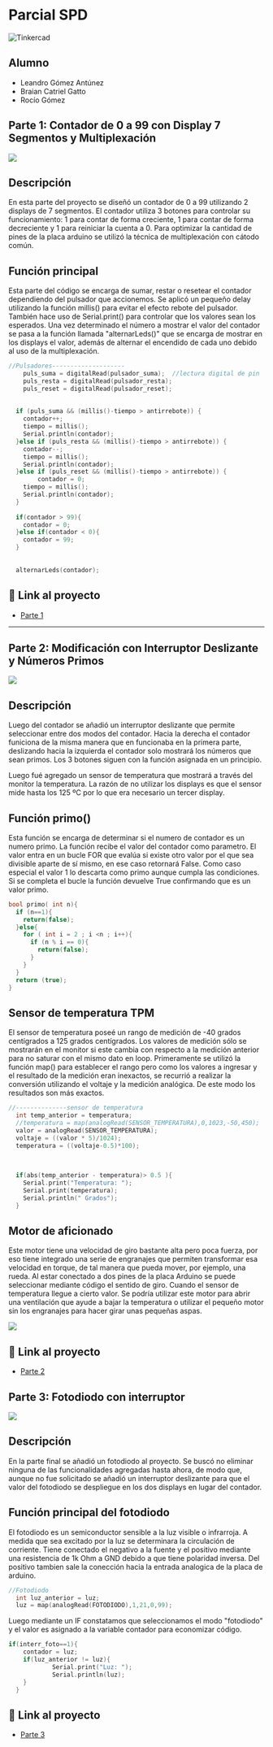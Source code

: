 # Parcial SPD 
![Tinkercad](./imagenes/portada.jpg)


## Alumno 
- Leandro Gómez Antúnez
- Braian Catriel Gatto
- Rocío Gómez


## Parte 1: Contador de 0 a 99 con Display 7 Segmentos y Multiplexación 
![](imagenes/Parcial_SPD_Parte1.png)


## Descripción
En esta parte del proyecto se diseñó un contador de 0 a 99 utilizando 2 displays de 7 segmentos. El contador utiliza 3 botones para controlar su funcionamiento: 1 para contar de forma creciente, 1 para contar de forma decreciente y 1 para reiniciar la cuenta a 0.  Para optimizar la cantidad de pines de la placa arduino se utilizó la técnica de multiplexación con cátodo común.

## Función principal
Esta parte del código se encarga de sumar, restar o resetear el contador dependiendo del pulsador que accionemos. Se aplicó un pequeño delay utilizando la función millis() para evitar el efecto rebote del pulsador. También hace uso de Serial.print() para controlar que los valores sean los esperados. Una vez determinado el número a mostrar el valor del contador se pasa a la función llamada "alternarLeds()" que se encarga de mostrar en los displays el valor, además de alternar el encendido de cada uno debido al uso de la multiplexación.

```cpp
//Pulsadores--------------------
  	puls_suma = digitalRead(pulsador_suma);  //lectura digital de pin
	puls_resta = digitalRead(pulsador_resta);
  	puls_reset = digitalRead(pulsador_reset);
  
  
  if (puls_suma && (millis()-tiempo > antirrebote)) {
    contador++;
    tiempo = millis();
  	Serial.println(contador);
  }else if (puls_resta && (millis()-tiempo > antirrebote)) {
    contador--;
    tiempo = millis();
  	Serial.println(contador);	
  }else if (puls_reset && (millis()-tiempo > antirrebote)) {
    	contador = 0;
    tiempo = millis();
    Serial.println(contador);
  }
  
  if(contador > 99){
    contador = 0;
  }else if(contador < 0){
    contador = 99;
  }
  
  
  alternarLeds(contador);
```

## :robot: Link al proyecto
- [Parte 1](https://www.tinkercad.com/things/8Xpm7Flfr3n-parcial-domiciliario-spd-parte-1/editel?sharecode=JVViB7MPuhPJMNZZktFDwT3zRe2Ar468ZiNAzWNvGbU)

---

## Parte 2: Modificación con Interruptor Deslizante y Números Primos 
![](imagenes/Parcial_domiciliario_SPD_Parte_2.png)


## Descripción
Luego del contador se añadió un interruptor deslizante que permite seleccionar entre dos modos del contador. Hacia la derecha el contador funiciona de la misma manera que en funcionaba en la primera parte, deslizando hacia la izquierda el contador solo mostrará los números que sean primos. Los 3 botones siguen con la función asignada en un principio.

Luego fué agregado un sensor de temperatura que mostrará a través del monitor la temperatura. La razón de no utilizar los displays es que el sensor mide hasta los 125 ºC por lo que era necesario un tercer display. 

## Función primo()
Esta función se encarga de determinar si el numero de contador es un numero primo. La función recibe el valor del contador como parametro. El valor entra en un bucle FOR que evalúa si existe otro valor por el que sea divisible aparte de sí mismo, en ese caso retornará False. Como caso especial el valor 1 lo descarta como primo aunque cumpla las condiciones. Si se completa el bucle la función devuelve True confirmando que es un valor primo.


```cpp
bool primo( int n){
  if (n==1){
  	return(false);
  }else{
  	for ( int i = 2 ; i <n ; i++){
      if (n % i == 0){ 
        return(false);
      }
    }
  }
  return (true);
}
```
## Sensor de temperatura TPM
El sensor de temperatura poseé un rango de medición de -40 grados centígrados a 125 grados centígrados. Los valores de medición sólo se mostrarán en el monitor si este cambia con respecto a la medición anterior para no saturar con el mismo dato en loop.
Primeramente se utilizó la función map() para establecer el rango pero como los valores a ingresar y el resultado de la medición eran inexactos, se recurrió a realizar la conversión utilizando el voltaje y la medición analógica. De este modo los resultados son más exactos.
```cpp
//--------------sensor de temperatura
  int temp_anterior = temperatura;
  //temperatura = map(analogRead(SENSOR_TEMPERATURA),0,1023,-50,450);
  valor = analogRead(SENSOR_TEMPERATURA);
  voltaje = ((valor * 5)/1024);
  temperatura = ((voltaje-0.5)*100);
  

  
  if(abs(temp_anterior - temperatura)> 0.5 ){
    Serial.print("Temperatura: ");
    Serial.print(temperatura);
    Serial.println(" Grados");
  }

```
## Motor de aficionado
Este motor tiene una velocidad de giro bastante alta pero poca fuerza, por eso tiene integrado una serie de engranajes que permiten transformar esa velocidad en torque, de tal manera que pueda mover, por ejemplo, una rueda. Al estar conectado a dos pines de la placa Arduino se puede seleccionar mediante código el sentido de giro.
Cuando el sensor de temperatura llegue a cierto valor. Se podría utilizar este motor para abrir una ventilación que ayude a bajar la temperatura o utilizar el pequeño motor sin los engranajes para hacer girar unas pequeñas aspas.

![](imagenes/motor_aficionado.jpg)

## :robot: Link al proyecto
- [Parte 2](https://www.tinkercad.com/things/bMhXdcsKlZr-parcial-domiciliario-spd-parte-2/editel?sharecode=QUtv5LL5CogbioIICBzB4xI_E0JsPRDQnt_gh3dl7Ds)

## Parte 3: Fotodiodo con interruptor
![](imagenes/Parcial_domiciliario_SPD_Parte_3.png)


## Descripción
En la parte final se añadió un fotodiodo al proyecto. Se buscó no eliminar ninguna de las funcionalidades agregadas hasta ahora, de modo que, aunque no fue solicitado se añadió un interruptor deslizante para que el valor del fotodiodo se despliegue en los dos displays en lugar del contador.

## Función principal del fotodiodo
El fotodiodo es un semiconductor sensible a la luz visible o infrarroja. A medida que sea excitado por la luz se determinara la circulación de corriente. Tiene conectado el negativo a la fuente y el positivo mediante una resistencia de 1k Ohm a GND debido a que tiene polaridad inversa. Del positivo tambien sale la conección hacia la entrada analogica de la placa de arduino.

```cpp
//Fotodiodo
  int luz_anterior = luz;
  luz = map(analogRead(FOTODIODO),1,21,0,99);
```
Luego mediante un IF constatamos que seleccionamos el modo "fotodiodo" y el valor es asignado a la variable contador para economizar código.
```cpp
if(interr_foto==1){
  	contador = luz;
    if(luz_anterior != luz){
    		Serial.print("Luz: ");
    		Serial.println(luz);
    }
  }
```

## :robot: Link al proyecto
- [Parte 3](https://www.tinkercad.com/things/7hlzh9JXNck-parcial-domiciliario-spd-parte-3/editel?sharecode=77mxBGioB1AEDH89ZRqShSS7STHmLXneo2EQxKgaaGM)

